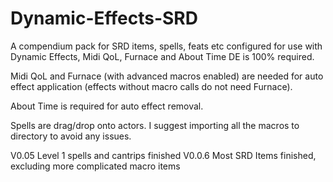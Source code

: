 # Dynamic-Effects-SRD
A compendium pack for SRD items, spells, feats etc configured for use with Dynamic Effects, Midi QoL, Furnace and About Time
DE is 100% required.

Midi QoL and Furnace (with advanced macros enabled) are needed for auto effect application (effects without macro calls do not need Furnace).

About Time is required for auto effect removal. 


Spells are drag/drop onto actors. 
I suggest importing all the macros to directory to avoid any issues.


V0.05 Level 1 spells and cantrips finished
V0.0.6 Most SRD Items finished, excluding more complicated macro items

